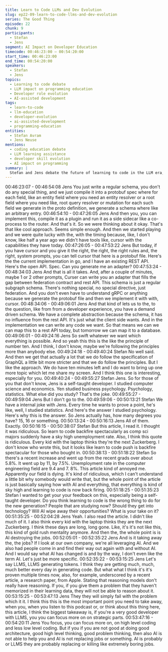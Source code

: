 ```yaml
---
title: Learn to Code LLMs and Dev Evolution
slug: ep22-09-learn-to-code-llms-and-dev-evolution
series: The Good Thing
episode: 22
chunk: 9
participants:
  - Stefan
  - Jens
segment: AI Impact on Developer Education
timecode: 00:46:23:00 – 00:54:20:00
start_time: 00:46:23:00
end_time: 00:54:20:00
speakers:
  - Stefan
  - Jens
topics:
  - Learning to code debate
  - LLM impact on programming education
  - Developer role evolution
  - AI-assisted development
tags:
  - learn-to-code
  - llm-education
  - developer-evolution
  - ai-assisted-development
  - programming-education
entities:
  - Stefan Avram
  - Jens Neuse
mentions:
  - coding education debate
  - LLM learning assistance
  - developer skill evolution
  - AI impact on programming
summary: |
  Stefan and Jens debate the future of learning to code in the LLM era, discussing how AI assistance is changing programming education and the evolution of developer roles. They explore whether traditional coding skills remain essential or if the focus should shift to higher-level problem-solving and AI collaboration.
---
```


00:46:23:07 - 00:46:54:08
Jens
You just write a regular schema, you don't do any special thing, and we just compile it into a
protobuf spec where for each field, like an entity field where you need an entity resolver or a
root field where you need like, root query resolver or mutation for each such field we generate in
the proto definition, we generate a schema where like an arbitrary entry.
00:46:54:10 - 00:47:26:05
Jens
And then you, you can implement this, compile it as a plugin and run it as a side sidecar like a
co-process to the router. And that's it. So we were thinking about it okay. That's that like cool
approach. Seems simple enough. And then we started playing and we were quite lucky with the,
with the timing because, like, I don't know, like half a year ago we didn't have tools like, cursor
with the capabilities they have today.
00:47:26:05 - 00:47:53:22
Jens
But today, if you have cursor and you give it the right, the right, the right rules and, the right,
system prompts, you can tell cursor that here is a protobuf file. Here's the the current
implementation in go, and I have an existing REST API. Here's the open API. Spec. Can you
generate me an adapter?
00:47:53:24 - 00:48:34:03
Jens
And that is all it takes. And, after a couple of minutes, maybe 1 or 2 other prompts, Curser can
write you an adapter that fills the gap between federation contract and rest API. This schema is
just a regular subgraph schema. There's nothing special, no special directive, just federation.
And you don't even have to understand gRPC or anything because we generate the protobuf
file and then we implement it with with, cursor.
00:48:34:06 - 00:49:06:01
Jens
And that kind of lets us to the, to the question, like from from a developer experience, you have
a demand driven schema. We have a complete abstraction because the schema, it has no
influence from the rest API. It's just what the client side wants. And in the implementation we
can write any code we want. So that means we can we can map this to a rest API today, but
tomorrow we can map it to a database.
00:49:06:01 - 00:49:24:16
Jens
So swift whatever we want which everything is possible. And so yeah this this is the like the
principle of number ten. And I think, I don't know, maybe we're following the principles more than
anybody else.
00:49:24:18 - 00:49:40:24
Stefan
No well said. And then we get that actually a lot that we do follow the specification of GraphQL a
little bit more stricter and that we do follow the principles. But I like the approach. We do have
ten minutes left and I do want to bring up one more topic which let me share my screen. And I
think this one is interesting, especially for you.
00:49:40:24 - 00:49:55:27
Stefan
Jens. So for those of you that don't know, Jens is a self-taught developer. I studied computer
science and economics. Yen studied business psychology. Psychology, statistics. What else did
you study? That's the joke.
00:49:55:27 - 00:49:59:04
Jens
But I don't go to the.
00:49:59:06 - 00:50:13:21
Stefan
We have a internal joke with Jens. Every time he wants to prove a point, he's like, well, I studied
statistics. And here's the answer I studied psychology. Here's why this is the answer. So Jens
actually has, how many degrees you have? 15, 16 or something.
00:50:13:24 - 00:50:16:13
Jens
All of them. Exactly.
00:50:16:15 - 00:50:38:07
Stefan
But this article, I read it. I thought it was ridiculous. So learn to code backfire spectacularly as
comp sci majors suddenly have a sky high unemployment rate. Also, I think this quote is
ridiculous. Every kid with the laptop thinks they're the next Zuckerberg. I don't know who wrote
this, but it looks like learn to code push is backfire spectacular for those who bought in.
00:50:38:13 - 00:51:18:22
Stefan
So there's a recent increase and went up from the recent grads over about 5.8%. It went up by
11, by 7.5%. Unemployment rate in the computer engineering field are 9.4 and 7. 8%. This
article kind of annoyed me. Apparently our field is dying. It's kind of ridiculous, which I can't
understand a little bit why somebody would write that, but the whole point of the article is just
basically saying how with AI and everything, that everything is kind of sky high and learning to
code is now back firing.
00:51:18:25 - 00:51:35:23
Stefan
I wanted to get your your feedback on this, especially being a self-taught developer. Do you
think learning to code is the wrong thing to do for the new generation? People that are studying
now? Should they get into technology? Will AI wipe away their opportunities? What is your take
on it?
00:51:35:25 - 00:52:04:28
Jens
Yeah. I also read the article. I didn't like much of it. I also think every kid with the laptop thinks
they are the next Zuckerberg. I think these days are long, long gone. Like, it's it's not like this,
this kind of gold rush mentality anymore. And then the, the whole point is is AI destroying the
jobs.
00:52:05:01 - 00:52:35:22
Jens
And is it taking away the, the jobs? If I look at our own company, we're all leveraging AI. And we
also had people come in and find their way out again with and without AI. And I would say what
AI has changed is and by the way, I don't even like the term AI. Let's just be more specific.
00:52:35:22 - 00:53:15:25
Jens
Let's say LLMS, LLMS generating tokens. I think they are getting much, much, much better
every day in generating code. But what what I think it's it's proven multiple times now, also, for
example, underscored by a recent article, a research paper, from Apple. Stating that reasoning
models don't really have reasoning. If you, if you give them a problem that they haven't
memorized in their learning data, they will not be able to reason about it.
00:53:15:25 - 00:53:47:13
Jens
They they will simply fail with the problem which it it. I think this this is the most important point
you need to take away, when you, when you listen to this podcast or, or think about this thing
here, this article, I think the biggest takeaway is, if you're a very good developer with LLMS, you
you can focus more on on strategic parts.
00:53:47:16 - 00:54:20:11
Jens
You focus, you can focus more on, on high level coding and less low level coding. But if you if
you are not good at doing good architecture, good high level thinking, good problem thinking,
then also AI is not able to help you and AI is not replacing jobs or something. AI is probably or
LLMS they are probably replacing or killing like extremely boring jobs.